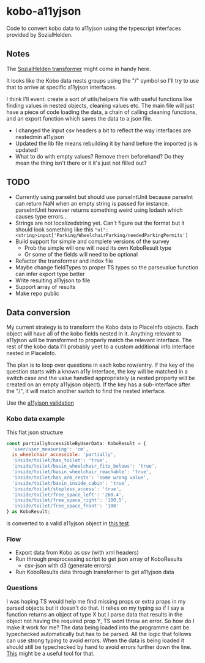 # kobo-a11yjson
Code to convert kobo data to a11yjson using the typescript interfaces provided by SozialHelden.

## Notes

The [SozialHelden transformer](https://github.com/sozialhelden/a11yjson/blob/main/src/transformers/transformKoboToA11y.ts) might come in handy here.

It looks like the Kobo data nests groups using the "/" symbol so I'll try to use that to arrive at specific a11yjson interfaces.

I think I'll event. create a sort of utils/helpers file with useful functions like finding values in nested objects, cleaning values etc. The main file will just have a piece of code loading the data, a chain of calling cleaning functions, and an export function which saves the data to a json file.

- I changed the input csv headers a bit to reflect the way interfaces are nestedmin a11yjson 
- Updated the lib file means rebuilding it by hand before the imported js is updated!
- What to do with empty values? Remove them beforehand? Do they mean the thing isn't there or it it's just not filled out?

## TODO
- Currently using parseInt but should use parseIntUnit because parseInt can return NaN when an empty string is passed for instance. parseIntUnit however returns something weird using lodash which causes type errors...
- Strings are not localizedstring yet. Can't figure out the format but it should look something like this `"nl": <string>input['Parking/WheelchairParking/neededParkingPermits']`
- Build support for simple and complete versions of the survey
  + Prob the simple will one will need its own KoboResult type
  + Or some of the fields will need to be optional
- Refactor the transformer and index file
- Maybe change fieldTypes to proper TS types so the parsevalue function can infer export type better
- Write resulting a11yjson to file
- Support array of results
- Make repo public

## Data conversion

My current strategy is to transform the Kobo data to PlaceInfo objects. Each object will have all of the kobo fields nested in it. Anything relevant to a11yjson will be transformed to properly match the relevant interface. The rest of the kobo data I'll probably yeet to a custom additional info interface nested in PlaceInfo.

The plan is to loop over questions in each kobo row/entry. If the key of the question starts with a known a11y interface, the key will be matched in a switch case and the value handled appropriately (a nested property will be created on an empty a11yjson object). If the key has a sub-interface after the "/", it will match another switch to find the nested interface.

Use the [a11yjson validation](https://github.com/sozialhelden/a11yjson/blob/0c36f52c7d55c7eaffceaa7caf47cca85c9a9dba/docs/0-usage.md#validating-a11yjson-objects-at-runtime)

### Kobo data example
This flat json structure
```js
const partiallyAccessibleByUserData: KoboResult = {
  'user/user_measuring': 'cm',
  is_wheelchair_accessible: 'partially',
  'inside/toilet/has_toilet': 'true',
  'inside/toilet/basin_wheelchair_fits_belows': 'true',
  'inside/toilet/basin_wheelchair_reachable': 'true',
  'inside/toilet/has_arm_rests': 'some wrong value',
  'inside/toilet/basin_inside_cabin': 'true',
  'inside/toilet/stepless_access': 'true',
  'inside/toilet/free_space_left': '260.4',
  'inside/toilet/free_space_right': '100,5',
  'inside/toilet/free_space_front': '100'
} as KoboResult;
```
is converted to a valid a11yjson object in [this test](https://github.com/sozialhelden/a11yjson/blob/0c36f52c7d55c7eaffceaa7caf47cca85c9a9dba/test/transformers/Kobo2A11yJson.test.ts).

### Flow
- Export data from Kobo as csv (with xml headers)
- Run through preprocessing script to get json array of KoboResults
	+ csv-json with d3 (generate errors)
- Run KoboResults data through transformer to get a11yjson data

### Questions
I was hoping TS would help me find missing props or extra props in my parsed objects but it doesn't do that. It relies on my typing so if I say a function returns an object of type X but I parse data that results in the object not having the required prop Y, TS wont throw an error. So how do I make it work for me?
The data being loaded into the programme cant be typechecked automatically but has to be parsed. All the logic that follows can use strong typing to avoid errors.
When the data is being loaded it should still be typechecked by hand to avoid errors further down the line. [This](https://github.com/woutervh-/typescript-is) might be a useful tool for that.